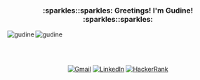 <h3 align="center">:sparkles::sparkles: Greetings! I'm Gudine! :sparkles::sparkles:</h3>

<p><img align="left" src="https://github-readme-stats.vercel.app/api?username=gudine&show_icons=true&theme=midnight-purple&locale=en" alt="gudine"></p>
<p><img align="center" src="https://github-readme-stats.vercel.app/api/top-langs?username=gudine&show_icons=true&theme=midnight-purple&locale=en&layout=compact" alt="gudine"></p>

<br clear="both">
<br>

<p align="center">
<a href="mailto:gudine283@gmail.com" target="_blank"><img src="https://img.shields.io/badge/Gmail-D14836?style=for-the-badge&logo=gmail&logoColor=white" alt="Gmail"></a>
<a href="https://linkedin.com/in/guilherme-he-cunha" target="_blank"><img src="https://img.shields.io/badge/linkedin-%230077B5.svg?style=for-the-badge&logo=linkedin&logoColor=white" alt="LinkedIn"></a>
<a href="https://www.hackerrank.com/gudine" target="_blank"><img src="https://img.shields.io/badge/-Hackerrank-2EC866?style=for-the-badge&logo=HackerRank&logoColor=white" alt="HackerRank"></a>
</p>
